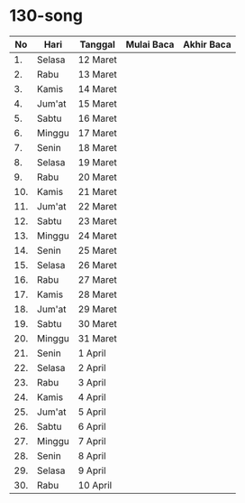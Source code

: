 # 130-song

| No   | Hari   | Tanggal  | Mulai Baca | Akhir Baca |
|------|--------|----------|------------|------------|
| 1.   | Selasa | 12 Maret |            |            |
| 2.   | Rabu   | 13 Maret |            |            |
| 3.   | Kamis  | 14 Maret |            |            |
| 4.   | Jum'at | 15 Maret |            |            |
| 5.   | Sabtu  | 16 Maret |            |            |
| 6.   | Minggu | 17 Maret |            |            |
| 7.   | Senin  | 18 Maret |            |            |
| 8.   | Selasa | 19 Maret |            |            |
| 9.   | Rabu   | 20 Maret |            |            |
| 10.  | Kamis  | 21 Maret |            |            |
| 11.  | Jum'at | 22 Maret |            |            |
| 12.  | Sabtu  | 23 Maret |            |            |
| 13.  | Minggu | 24 Maret |            |            |
| 14.  | Senin  | 25 Maret |            |            |
| 15.  | Selasa | 26 Maret |            |            |
| 16.  | Rabu   | 27 Maret |            |            |
| 17.  | Kamis  | 28 Maret |            |            |
| 18.  | Jum'at | 29 Maret |            |            |
| 19.  | Sabtu  | 30 Maret |            |            |
| 20.  | Minggu | 31 Maret |            |            |
| 21.  | Senin  | 1 April  |            |            |
| 22.  | Selasa | 2 April  |            |            |
| 23.  | Rabu   | 3 April  |            |            |
| 24.  | Kamis  | 4 April  |            |            |
| 25.  | Jum'at | 5 April  |            |            |
| 26.  | Sabtu  | 6 April  |            |            |
| 27.  | Minggu | 7 April  |            |            |
| 28.  | Senin  | 8 April  |            |            |
| 29.  | Selasa | 9 April  |            |            |
| 30.  | Rabu   | 10 April |            |            |
